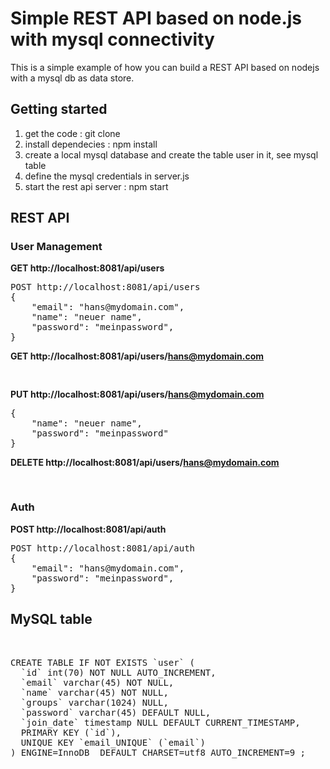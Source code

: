 <h1>Simple REST API based on node.js with mysql connectivity</h1>

This is a simple example of how you can build a REST API based on nodejs with a mysql db as data store.


<h2>Getting started</h2>

<ol>
<li> get the code : git clone
<li> install dependecies : npm install
<li> create a local mysql database and create the table user in it, see mysql table
<li> define the mysql credentials in server.js
<li> start the rest api server : npm start
</ol>

<h2>REST API</h2>

<h3>User Management</h3>
<b>GET http://localhost:8081/api/users</b></br>

<pre>
POST http://localhost:8081/api/users
{
	"email": "hans@mydomain.com",
	"name": "neuer name",
	"password": "meinpassword",
}
</pre>
<b>GET http://localhost:8081/api/users/hans@mydomain.com</b></br>
<pre>

</pre>
<b>PUT http://localhost:8081/api/users/hans@mydomain.com</b></br>
<pre>
{
	"name": "neuer name",
	"password": "meinpassword"
}
</pre>
<b>DELETE http://localhost:8081/api/users/hans@mydomain.com</b></br>
<pre>

</pre>

<h3>Auth</h3>

<b>POST http://localhost:8081/api/auth</b></br>

<pre>
POST http://localhost:8081/api/auth
{
	"email": "hans@mydomain.com",
	"password": "meinpassword",
}
</pre>


<h2>MySQL table</h2></br>
<pre>
CREATE TABLE IF NOT EXISTS `user` (
  `id` int(70) NOT NULL AUTO_INCREMENT,
  `email` varchar(45) NOT NULL,
  `name` varchar(45) NOT NULL,
  `groups` varchar(1024) NULL,
  `password` varchar(45) DEFAULT NULL,
  `join_date` timestamp NULL DEFAULT CURRENT_TIMESTAMP,
  PRIMARY KEY (`id`),
  UNIQUE KEY `email_UNIQUE` (`email`)
) ENGINE=InnoDB  DEFAULT CHARSET=utf8 AUTO_INCREMENT=9 ;

</pre>